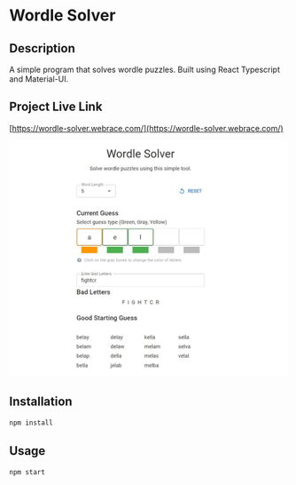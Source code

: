 # Wordle Solver

## Description
A simple program that solves wordle puzzles. Built using React Typescript and Material-UI.

## Project Live Link
[https://wordle-solver.webrace.com/](https://wordle-solver.webrace.com/)

<!-- add image -->
![Wordle Solver](Screenshot.jpg)


## Installation
```bash
npm install
```


## Usage
```bash
npm start
```